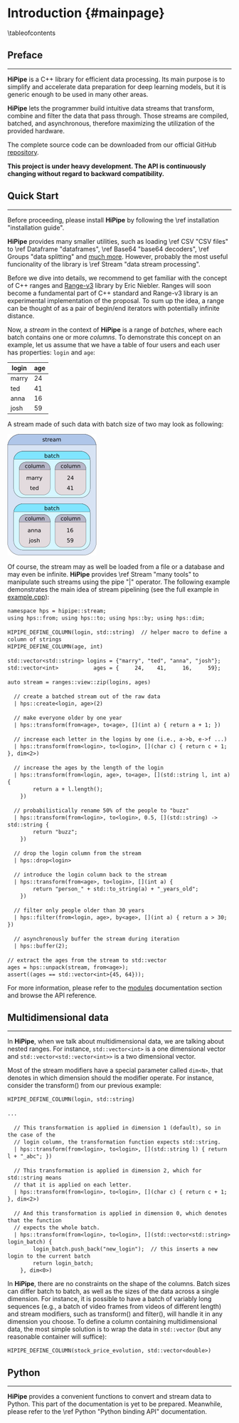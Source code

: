 Introduction {#mainpage}
============

\tableofcontents

Preface
-------
---

__HiPipe__ is a C++ library for efficient data processing. Its main purpose is to simplify
and accelerate data preparation for deep learning models, but it is generic enough to be used
in many other areas.

__HiPipe__ lets the programmer build intuitive data streams that transform,
combine and filter the data that pass through. Those streams are compiled,
batched, and asynchronous, therefore maximizing the utilization of the provided
hardware.

The complete source code can be downloaded from our official GitHub
[repository](https://github.com/iterait/hipipe).

**This project is under heavy development. The API is continuously changing without regard
to backward compatibility.**

Quick Start
-----------
---

Before proceeding, please install __HiPipe__ by following the
\ref installation "installation guide".

__HiPipe__ provides many smaller utilities, such as loading \ref CSV "CSV files" to
\ref Dataframe "dataframes", \ref Base64 "base64 decoders",
\ref Groups "data splitting" and [much more](modules.html). However, probably the most
useful funcionality of the library is \ref Stream "data stream processing".

Before we dive into details, we recommend to get familiar with the concept of C++
ranges and [Range-v3](http://ericniebler.github.io/range-v3/) library by Eric Niebler.
Ranges will soon become a fundamental part of C++ standard and Range-v3 library
is an experimental implementation of the proposal. To sum up the idea, a range can be
thought of as a pair of begin/end iterators with potentially infinite distance.

Now, a _stream_ in the context of __HiPipe__ is a range of _batches_, where each batch
contains one or more _columns_. To demonstrate this concept on an example,
let us assume that we have a table of four users and each user has
properties: `login` and `age`:

| login | age |
|-------|-----|
| marry | 24  |
| ted   | 41  |
| anna  | 16  |
| josh  | 59  |

A stream made of such data with batch size of two may look as following:

![diagram of stream, batch and column](./resources/stream_batch_column.png)

Of course, the stream may as well be loaded from a file or a database and may even
be infinite. __HiPipe__ provides \ref Stream "many tools" to manipulate such
streams using the pipe "|" operator. The following example demonstrates the main idea of
stream pipelining (see the full example in [example.cpp](example_8cpp_source.html)):

```{.cpp}
namespace hps = hipipe::stream;
using hps::from; using hps::to; using hps::by; using hps::dim;

HIPIPE_DEFINE_COLUMN(login, std::string)  // helper macro to define a column of strings
HIPIPE_DEFINE_COLUMN(age, int)

std::vector<std::string> logins = {"marry", "ted", "anna", "josh"};
std::vector<int>           ages = {     24,    41,     16,     59};

auto stream = ranges::view::zip(logins, ages)

  // create a batched stream out of the raw data
  | hps::create<login, age>(2)

  // make everyone older by one year
  | hps::transform(from<age>, to<age>, [](int a) { return a + 1; })

  // increase each letter in the logins by one (i.e., a->b, e->f ...)
  | hps::transform(from<login>, to<login>, [](char c) { return c + 1; }, dim<2>)

  // increase the ages by the length of the login
  | hps::transform(from<login, age>, to<age>, [](std::string l, int a) {
        return a + l.length();
    })

  // probabilistically rename 50% of the people to "buzz"
  | hps::transform(from<login>, to<login>, 0.5, [](std::string) -> std::string {
        return "buzz";
    })

  // drop the login column from the stream
  | hps::drop<login>

  // introduce the login column back to the stream
  | hps::transform(from<age>, to<login>, [](int a) {
        return "person_" + std::to_string(a) + "_years_old";
    })

  // filter only people older than 30 years
  | hps::filter(from<login, age>, by<age>, [](int a) { return a > 30; })

  // asynchronously buffer the stream during iteration
  | hps::buffer(2);

// extract the ages from the stream to std::vector
ages = hps::unpack(stream, from<age>);
assert((ages == std::vector<int>{45, 64}));
```

For more information, please refer to the [modules](modules.html) documentation section
and browse the API reference.

Multidimensional data
---------------------
---

In __HiPipe__, when we talk about multidimensional data, we are talking about nested
ranges. For instance, `std::vector<int>` is a one dimensional vector and
`std::vector<std::vector<int>>` is a two dimensional vector.

Most of the stream modifiers have a special parameter called `dim<N>`,
that denotes in which dimension should the modifier operate. For instance,
consider the transform() from our previous example:

```{.cpp}
HIPIPE_DEFINE_COLUMN(login, std::string)

...

  // This transformation is applied in dimension 1 (default), so in the case of the
  // login column, the transformation function expects std::string.
  | hps::transform(from<login>, to<login>, [](std::string l) { return l + "_abc"; })

  // This transformation is applied in dimension 2, which for std::string means
  // that it is applied on each letter.
  | hps::transform(from<login>, to<login>, [](char c) { return c + 1; }, dim<2>)

  // And this transformation is applied in dimension 0, which denotes that the function
  // expects the whole batch.
  | hps::transform(from<login>, to<login>, [](std::vector<std::string> login_batch) {
        login_batch.push_back("new_login");  // this inserts a new login to the current batch
        return login_batch;
    }, dim<0>)
```

In __HiPipe__, there are no constraints on the shape of the columns. Batch
sizes can differ batch to batch, as well as the sizes of the data across a
single dimension. For instance, it is possible to have a batch of variably long
sequences (e.g., a batch of video frames from videos of different length) and
stream modifiers, such as transform() and filter(), will handle it in any dimension
you choose. To define a column containing multidimensional data, the most simple
solution is to wrap the data in `std::vector` (but any reasonable container will
suffice):

```
HIPIPE_DEFINE_COLUMN(stock_price_evolution, std::vector<double>)
```

Python
------
---

__HiPipe__ provides a convenient functions to convert and stream data to Python.
This part of the documentation is yet to be prepared.
Meanwhile, please refer to the \ref Python "Python binding API" documentation.

